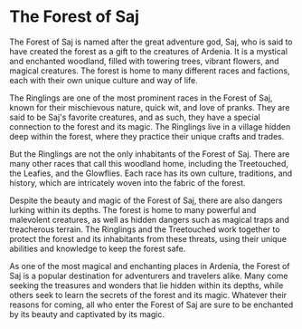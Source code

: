# The Forest of Saj 
The Forest of Saj is named after the great adventure god, Saj, who is said to have created the forest as a gift to the creatures of Ardenia. It is a mystical and enchanted woodland, filled with towering trees, vibrant flowers, and magical creatures. The forest is home to many different races and factions, each with their own unique culture and way of life.


The Ringlings are one of the most prominent races in the Forest of Saj, known for their mischievous nature, quick wit, and love of pranks. They are said to be Saj's favorite creatures, and as such, they have a special connection to the forest and its magic. The Ringlings live in a village hidden deep within the forest, where they practice their unique crafts and trades.

But the Ringlings are not the only inhabitants of the Forest of Saj. There are many other races that call this woodland home, including the Treetouched, the Leafies, and the Glowflies. Each race has its own culture, traditions, and history, which are intricately woven into the fabric of the forest.


Despite the beauty and magic of the Forest of Saj, there are also dangers lurking within its depths. The forest is home to many powerful and malevolent creatures, as well as hidden dangers such as magical traps and treacherous terrain. The Ringlings and the Treetouched work together to protect the forest and its inhabitants from these threats, using their unique abilities and knowledge to keep the forest safe.

As one of the most magical and enchanting places in Ardenia, the Forest of Saj is a popular destination for adventurers and travelers alike. Many come seeking the treasures and wonders that lie hidden within its depths, while others seek to learn the secrets of the forest and its magic. Whatever their reasons for coming, all who enter the Forest of Saj are sure to be enchanted by its beauty and captivated by its magic.

